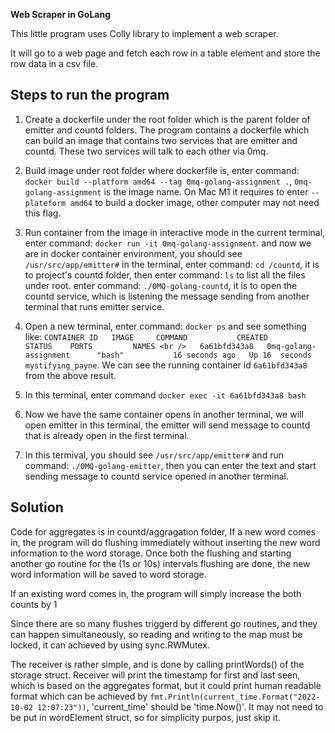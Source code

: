 **Web Scraper in GoLang**

This little program uses Colly library to implement a web scraper.

It will go to a web page and fetch each row in a table element and store the row data in a csv file.


## Steps to run the program
1) Create a dockerfile under the root folder which is the parent folder of emitter and countd folders. The program contains a dockerfile which can build an image that contains two services that are emitter and countd. These two services will talk to each other via 0mq.
2) Build image under root folder where dockerfile is, enter command: `docker build --platform amd64 --tag 0mq-golang-assignment .`, `0mq-golang-assignment` is the image name. On Mac M1 it requires to enter `--plateform amd64` to build a docker image, other computer may not need this flag.
3) Run container from the image in interactive mode in the current terminal, enter command: `docker run -it 0mq-golang-assignment`. and now we are in docker container environment, you should see `/usr/src/app/emitter#` in the terminal, enter command: `cd /countd`, it is to project's countd folder, then enter command: `ls` to list all the files under root. enter command: `./0MQ-golang-countd`, it is to open the countd service, which is listening the message sending from another terminal that runs emitter service.
4) Open a new terminal, enter command: `docker ps` and see something like:
`CONTAINER ID   IMAGE     COMMAND           CREATED          STATUS    PORTS         NAMES <br />  
6a61bfd343a8   0mq-golang-assignment      "bash"           16 seconds ago   Up 16  seconds                                                     mystifying_payne`.
We can see the running container id `6a61bfd343a8` from the above result.

5) In this terminal, enter command `docker exec -it 6a61bfd343a8 bash`
6) Now we have the same container opens in another terminal, we will open emitter in this terminal, the emitter will send message to countd that is already open in the first terminal.
7) In this termival, you should see `/usr/src/app/emitter#` and run command: `./0MQ-golang-emitter`, then you can enter the text and start sending message to countd service opened in another terminal.

## Solution
Code for aggregates is in countd/aggragation folder, 
If a new word comes in, the program will do flushing immediately without inserting the new word information to the word storage. Once both the flushing and starting another go routine for the (1s or 10s) intervals flushing are done, the new word information will be saved to word storage.

If an existing word comes in, the program will simply increase the both counts by 1

Since there are so many flushes triggerd by different go routines, and they can happen simultaneously, so reading and writing to the map must be locked, it can achieved by using sync.RWMutex.

The receiver is rather simple, and is done by calling printWords() of the storage struct.
Receiver will print the timestamp for first and last seen, which is based on the aggregates format, but it could print human readable format which can be achieved by `fmt.Println(current_time.Format("2022-10-02 12:07:23"))`, 'current_time' should be 'time.Now()'. It may not need to be put in wordElement struct, so for simplicity purpos, just skip it.
